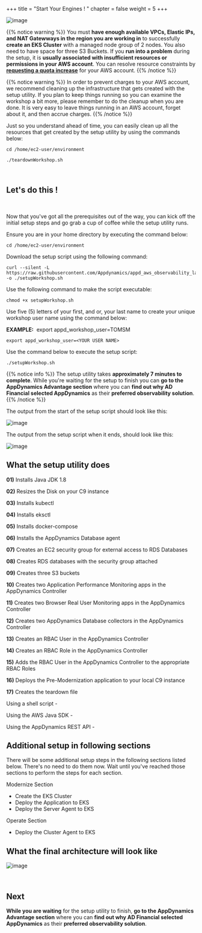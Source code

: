+++
title = "Start Your Engines ! "
chapter = false
weight = 5
+++

![image](/images/workshop_setup/ad_team_tech_lead.png)

{{% notice warning %}}
You must **have enough available VPCs, Elastic IPs, and NAT Gatewways in the region you are working in** to successfully **create an EKS Cluster** with a managed node group of 2 nodes.  You also need to have space for three S3 Buckets. If you **run into a problem** during the setup, it is **usually associated with insufficient resources or permissions in your AWS account**.  You can resolve resource constraints by <a href="https://docs.aws.amazon.com/servicequotas/latest/userguide/request-quota-increase.html" target="_blank">**requesting a quota increase**</a> for your AWS account.
{{% /notice %}}

{{% notice warning %}}
In order to prevent charges to your AWS account, we recommend cleaning up the infrastructure that gets created with the setup utility. If you plan to keep things running so you can examine the workshop a bit more, please remember to do the cleanup when you are done. It is very easy to leave things running in an AWS account, forget about it, and then accrue charges.
{{% /notice %}}

<span style="color: #4e3eb1;"><i class='fas fa-circle fa-sm'></i></span> Just so you understand ahead of time, you can easily clean up all the resources that get created by the setup utility by using the commands below:

```
cd /home/ec2-user/environment

./teardownWorkshop.sh 
```

<br>

## Let's do this ! <span style="color: #4e3eb1;"><i class='fas fa-cog fa-spin'></i></span>

<br>

Now that you've got all the prerequisites out of the way, you can kick off the initial setup steps and go grab a cup of coffee <i class='fas fa-coffee'></i> while the setup utility runs.

<span style="color: #4e3eb1;"><i class='fas fa-circle fa-sm'></i></span> Ensure you are in your home directory by executing the command below:

```
cd /home/ec2-user/environment
```

<span style="color: #4e3eb1;"><i class='fas fa-circle fa-sm'></i></span> Download the setup script using the following command:

```
curl --silent -L https://raw.githubusercontent.com/Appdynamics/appd_aws_observability_lab/main/setupWorkshop.sh -o ./setupWorkshop.sh
```

<span style="color: #4e3eb1;"><i class='fas fa-circle fa-sm'></i></span> Use the following command to make the script executable:


```
chmod +x setupWorkshop.sh
```

<span style="color: #4e3eb1;"><i class='fas fa-circle fa-sm'></i></span> Use five (5) letters of your first, and or, your last name to create your unique workshop user name using the command below:

**EXAMPLE:**&nbsp; export appd_workshop_user=TOMSM

```
export appd_workshop_user=<YOUR USER NAME>
```

<span style="color: #4e3eb1;"><i class='fas fa-circle fa-sm'></i></span> Use the command below to execute the setup script:

```
./setupWorkshop.sh
```


{{% notice info %}}
<span><i class='fas fa-hourglass-half fa-lg'></i></span> The setup utility takes **approximately 7 minutes to complete**.  While you're waiting for the setup to finish you can **go to the AppDynamics Advantage section** where you can **find out why AD Financial selected AppDynamics** as their **preferred observability solution**. <span><i class='fas fa-hourglass-half fa-lg'></i></span>
{{% /notice %}}



<span style="color: #4e3eb1;"><i class='fas fa-circle fa-sm'></i></span> The output from the start of the setup script should look like this:


![image](/images/workshop_setup/setup-output-start.png)


<span style="color: #4e3eb1;"><i class='fas fa-circle fa-sm'></i></span> The output from the setup script when it ends, should look like this:

![image](/images/workshop_setup/setup-output-end.png)


## What the setup utility does

**01)** Installs Java JDK 1.8 <span style="color: #4e3eb1;"><i class='fas fa-asterisk fa-xs'></i></span>

**02)** Resizes the Disk on your C9 instance <span style="color: #4e3eb1;"><i class='fas fa-asterisk fa-xs'></i></span>

**03)** Installs kubectl <span style="color: #4e3eb1;"><i class='fas fa-asterisk fa-xs'></i></span>

**04)** Installs eksctl <span style="color: #4e3eb1;"><i class='fas fa-asterisk fa-xs'></i></span>

**05)** Installs docker-compose <span style="color: #4e3eb1;"><i class='fas fa-asterisk fa-xs'></i></span>

**06)** Installs the AppDynamics Database agent <span style="color: #4e3eb1;"><i class='fas fa-asterisk fa-xs'></i></span>

**07)** Creates an EC2 security group for external access to RDS Databases <span style="color: #4e3eb1;"><i class='fas fa-asterisk fa-xs'></i></span><span style="color: #4e3eb1;"><i class='fas fa-asterisk fa-xs'></i></span>

**08)** Creates RDS databases with the security group attached <span style="color: #4e3eb1;"><i class='fas fa-asterisk fa-xs'></i></span><span style="color: #4e3eb1;"><i class='fas fa-asterisk fa-xs'></i></span>

**09)** Creates three S3 buckets <span style="color: #4e3eb1;"><i class='fas fa-asterisk fa-xs'></i></span><span style="color: #4e3eb1;"><i class='fas fa-asterisk fa-xs'></i></span>

**10)** Creates two Application Performance Monitoring apps in the AppDynamics Controller <span style="color: #4e3eb1;"><i class='fas fa-asterisk fa-xs'></i></span><span style="color: #4e3eb1;"><i class='fas fa-asterisk fa-xs'></i></span><span style="color: #4e3eb1;"><i class='fas fa-asterisk fa-xs'></i></span>

**11)** Creates two Browser Real User Monitoring apps in the AppDynamics Controller <span style="color: #4e3eb1;"><i class='fas fa-asterisk fa-xs'></i></span><span style="color: #4e3eb1;"><i class='fas fa-asterisk fa-xs'></i></span><span style="color: #4e3eb1;"><i class='fas fa-asterisk fa-xs'></i></span>

**12)** Creates two AppDynamics Database collectors in the AppDynamics Controller <span style="color: #4e3eb1;"><i class='fas fa-asterisk fa-xs'></i></span><span style="color: #4e3eb1;"><i class='fas fa-asterisk fa-xs'></i></span><span style="color: #4e3eb1;"><i class='fas fa-asterisk fa-xs'></i></span>

**13)** Creates an RBAC User in the AppDynamics Controller <span style="color: #4e3eb1;"><i class='fas fa-asterisk fa-xs'></i></span><span style="color: #4e3eb1;"><i class='fas fa-asterisk fa-xs'></i></span><span style="color: #4e3eb1;"><i class='fas fa-asterisk fa-xs'></i></span>

**14)** Creates an RBAC Role in the AppDynamics Controller <span style="color: #4e3eb1;"><i class='fas fa-asterisk fa-xs'></i></span><span style="color: #4e3eb1;"><i class='fas fa-asterisk fa-xs'></i></span><span style="color: #4e3eb1;"><i class='fas fa-asterisk fa-xs'></i></span>

**15)** Adds the RBAC User in the AppDynamics Controller to the appropriate RBAC Roles <span style="color: #4e3eb1;"><i class='fas fa-asterisk fa-xs'></i></span><span style="color: #4e3eb1;"><i class='fas fa-asterisk fa-xs'></i></span><span style="color: #4e3eb1;"><i class='fas fa-asterisk fa-xs'></i></span>

**16)** Deploys the Pre-Modernization application to your local C9 instance <span style="color: #4e3eb1;"><i class='fas fa-asterisk fa-xs'></i></span>

**17)** Creates the teardown file


Using a shell script - <span style="color: #4e3eb1;"><i class='fas fa-asterisk fa-xs'></i></span>

Using the AWS Java SDK - <span style="color: #4e3eb1;"><i class='fas fa-asterisk fa-xs'></i></span><span style="color: #4e3eb1;"><i class='fas fa-asterisk fa-xs'></i></span>

Using the AppDynamics REST API - <span style="color: #4e3eb1;"><i class='fas fa-asterisk fa-xs'></i></span><span style="color: #4e3eb1;"><i class='fas fa-asterisk fa-xs'></i></span><span style="color: #4e3eb1;"><i class='fas fa-asterisk fa-xs'></i></span>


## Additional setup in following sections

There will be some additional setup steps in the following sections listed below.  There's no need to do them now.  Wait until you've reached those sections to perform the steps for each section.

<span style="color: #4e3eb1;"><i class='fas fa-circle fa-sm'></i></span> Modernize Section

 - Create the EKS Cluster
 - Deploy the Application to EKS
 - Deploy the Server Agent to EKS

<span style="color: #4e3eb1;"><i class='fas fa-circle fa-sm'></i></span> Operate Section

 - Deploy the Cluster Agent to EKS

## What the final architecture will look like

![image](/images/workshop_setup/arch_diagram.png)

<br>

## Next <i class='fas fa-cog fa-spin'></i>

**While you are waiting** for the setup utility to finish, **go to the AppDynamics Advantage section** where you can **find out why AD Financial selected AppDynamics** as their **preferred observability solution**.
